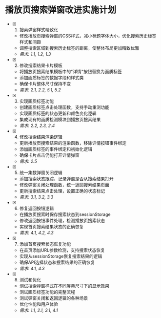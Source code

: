 # 播放页搜索弹窗改进实施计划

- [x] 1. 搜索弹窗样式精致化
  - 修改播放页搜索弹窗的CSS样式，减小标题字体大小，优化搜索历史标签样式和间距
  - 调整搜索区域到搜索历史标签的距离，使整体布局更加精致优雅
  - _需求: 1.1, 1.2, 1.3_

- [x] 2. 修改搜索结果卡片模板
  - 将播放页搜索结果模板中的"详情"按钮替换为画质标签
  - 添加画质标签的数据字段和样式类
  - 确保卡片整体尺寸保持不变
  - _需求: 2.1, 2.2, 5.1, 5.2_

- [x] 3. 实现画质标签功能
  - 创建画质标签点击处理函数，支持手动重测功能
  - 实现画质标签的状态更新和颜色变化逻辑
  - 集成现有的画质检测模块到播放页搜索结果
  - _需求: 2.2, 2.3, 2.4_

- [x] 4. 修改搜索结果渲染逻辑
  - 更新播放页搜索结果的渲染函数，移除详情按钮事件绑定
  - 添加画质标签的事件绑定和初始化逻辑
  - 确保卡片点击仍能打开详情弹窗
  - _需求: 2.5_

- [x] 5. 统一集数弹窗关闭逻辑
  - 添加搜索状态跟踪，记录弹窗是否从搜索结果打开
  - 修改弹窗关闭处理函数，统一返回搜索结果页面
  - 更新搜索结果点击处理，设置正确的状态标记
  - _需求: 3.1, 3.2, 3.3_

- [x] 6. 修复返回按钮逻辑
  - 在播放页搜索时保存搜索状态到sessionStorage
  - 修改返回按钮事件处理，检测播放页搜索状态
  - 实现首页搜索结果状态的正确恢复
  - _需求: 4.1, 4.2, 4.3_

- [x] 7. 添加首页搜索状态恢复功能
  - 在首页添加URL参数检测，支持搜索状态恢复
  - 实现从sessionStorage恢复搜索结果的逻辑
  - 确保API选择状态和搜索结果的正确恢复
  - _需求: 4.1, 4.3_

- [x] 8. 测试和优化
  - 测试搜索弹窗样式在不同屏幕尺寸下的显示效果
  - 测试画质标签功能的完整流程
  - 测试弹窗关闭和返回逻辑的各种场景
  - 优化性能和用户体验
  - _需求: 1.1, 2.1, 3.1, 4.1_